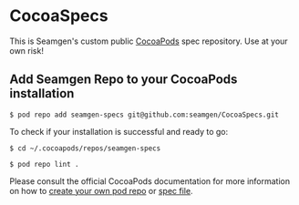 # CocoaSpecs
This is Seamgen's custom public [CocoaPods](https://guides.cocoapods.org/making/private-cocoapods.html) spec repository. Use at your own risk!

## Add Seamgen Repo to your CocoaPods installation

`$ pod repo add seamgen-specs git@github.com:seamgen/CocoaSpecs.git`

To check if your installation is successful and ready to go:

`$ cd ~/.cocoapods/repos/seamgen-specs`

`$ pod repo lint .`

Please consult the official CocoaPods documentation for more information on how to [create your own pod repo](https://guides.cocoapods.org/making/private-cocoapods.html) or [spec file](http://guides.cocoapods.org/making/specs-and-specs-repo.html).